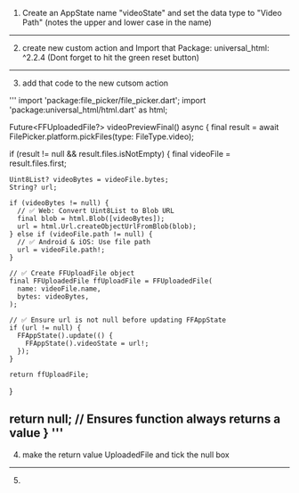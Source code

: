 1. Create an AppState name "videoState" and set the data type to "Video Path" (notes the upper and lower case in the name)
---------------------------------------------------------------------------------------------------------------------------
2. create new custom action and Import that Package: universal_html: ^2.2.4 (Dont forget to hit the green reset button) 
---------------------------------------------------------------------------------------------------------------------------
3. add that code to the new cutsom action

'''
import 'package:file_picker/file_picker.dart';
import 'package:universal_html/html.dart' as html;

Future<FFUploadedFile?> videoPreviewFinal() async {
  final result = await FilePicker.platform.pickFiles(type: FileType.video);

  if (result != null && result.files.isNotEmpty) {
    final videoFile = result.files.first;

    Uint8List? videoBytes = videoFile.bytes;
    String? url;

    if (videoBytes != null) {
      // ✅ Web: Convert Uint8List to Blob URL
      final blob = html.Blob([videoBytes]);
      url = html.Url.createObjectUrlFromBlob(blob);
    } else if (videoFile.path != null) {
      // ✅ Android & iOS: Use file path
      url = videoFile.path!;
    }

    // ✅ Create FFUploadFile object
    final FFUploadedFile ffUploadFile = FFUploadedFile(
      name: videoFile.name,
      bytes: videoBytes,
    );

    // ✅ Ensure url is not null before updating FFAppState
    if (url != null) {
      FFAppState().update(() {
        FFAppState().videoState = url!;
      });
    }

    return ffUploadFile;
  }

  return null; // Ensures function always returns a value
}
'''
---------------------------------------------------------------------------------------------------------------------------
4. make the return value UploadedFile and tick the null box
---------------------------------------------------------------------------------------------------------------------------
5.
